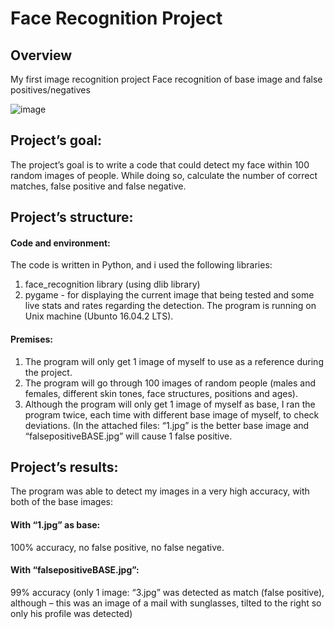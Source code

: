 # Face Recognition Project
## Overview
My first image recognition project
Face recognition of base image and false positives/negatives

![image](https://github.com/barakshalit/facerecognition/assets/76451972/89a817ea-a687-42b7-aed8-aa0dc7196afd)

## Project’s goal:
The project’s goal is to write a code that could detect my face within 100 random images of people. 
While doing so, calculate the number of correct matches, false positive and false negative.

## Project’s structure:
#### Code and environment:
The code is written in Python, and i used the following libraries:
1.	face_recognition library (using dlib library)
2.	pygame - for displaying the current image that being tested and some live stats and rates regarding the detection.
The program is running on Unix machine (Ubunto 16.04.2 LTS).

#### Premises:
1.	The program will only get 1 image of myself to use as a reference during the project.
2.	The program will go through 100 images of random people (males and females, different skin tones, face structures, positions and ages).
3.	Although the program will only get 1 image of myself as base, I ran the program twice, each time with different base image of myself, to check deviations.
(In the attached files: “1.jpg” is the better base image and “falsepositiveBASE.jpg” will cause 1 false positive.

## Project’s results:
The program was able to detect my images in a very high accuracy, with both of the base images:
#### With “1.jpg” as base:  
100% accuracy, no false positive, no false negative.
#### With “falsepositiveBASE.jpg”:
99% accuracy (only 1 image: “3.jpg” was detected as match (false positive), although – this was an image of a mail with sunglasses, tilted to the right so only his profile was detected)



